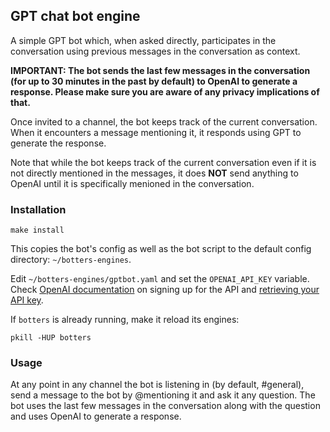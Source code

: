 ## GPT chat bot engine

A simple GPT bot which, when asked directly, participates in the conversation
using previous messages in the conversation as context.

**IMPORTANT: The bot sends the last few messages in the conversation (for up to
30 minutes in the past by default) to OpenAI to generate a response. Please
make sure you are aware of any privacy implications of that.**

Once invited to a channel, the bot keeps track of the current conversation.
When it encounters a message mentioning it, it responds using GPT to generate
the response.

Note that while the bot keeps track of the current conversation
even if it is not directly mentioned in the messages, it does **NOT** send
anything to OpenAI until it is specifically menioned in the conversation.

### Installation

```
make install
```

This copies the bot's config as well as the bot script to the
default config directory: `~/botters-engines`.

Edit `~/botters-engines/gptbot.yaml` and set the `OPENAI_API_KEY` variable.
Check [OpenAI documentation](https://openai.com/blog/openai-api) on signing up
for the API and [retrieving your API
key](https://help.openai.com/en/articles/4936850-where-do-i-find-my-secret-api-key).

If `botters` is already running, make it reload its engines:

```
pkill -HUP botters
```

### Usage

At any point in any channel the bot is listening in (by default, #general),
send a message to the bot by @mentioning it and ask it any question. The bot
uses the last few messages in the conversation along with the question and uses
OpenAI to generate a response.
